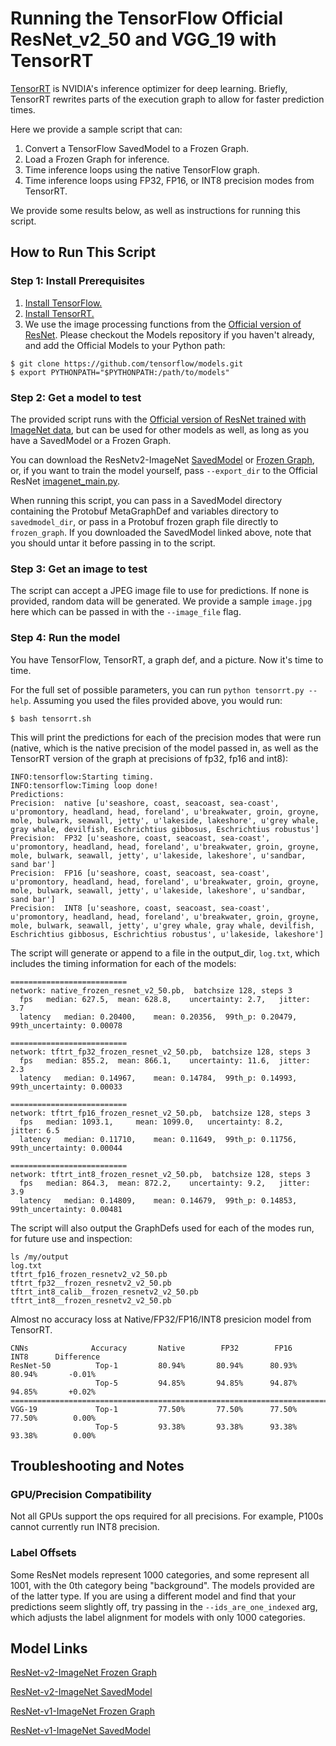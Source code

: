 # Running the TensorFlow Official ResNet_v2_50 and VGG_19 with TensorRT

[TensorRT](https://developer.nvidia.com/tensorrt) is NVIDIA's inference
optimizer for deep learning. Briefly, TensorRT rewrites parts of the
execution graph to allow for faster prediction times.

Here we provide a sample script that can:

1. Convert a TensorFlow SavedModel to a Frozen Graph.
2. Load a Frozen Graph for inference.
3. Time inference loops using the native TensorFlow graph.
4. Time inference loops using FP32, FP16, or INT8 precision modes from TensorRT.

We provide some results below, as well as instructions for running this script.

## How to Run This Script

### Step 1: Install Prerequisites

1. [Install TensorFlow.](https://www.tensorflow.org/install/)
2. [Install TensorRT.](http://docs.nvidia.com/deeplearning/sdk/tensorrt-install-guide/index.html)
3. We use the image processing functions from the [Official version of ResNet](/official/resnet/imagenet_preprocessing.py). Please checkout the Models repository if you haven't
already, and add the Official Models to your Python path:

```
$ git clone https://github.com/tensorflow/models.git
$ export PYTHONPATH="$PYTHONPATH:/path/to/models"
```

### Step 2: Get a model to test

The provided script runs with the [Official version of ResNet trained with
ImageNet data](/official/resnet), but can be used for other models as well,
as long as you have a SavedModel or a Frozen Graph.

You can download the ResNetv2-ImageNet [SavedModel](http://download.tensorflow.org/models/official/resnetv2_imagenet_savedmodel.tar.gz)
or [Frozen Graph](http://download.tensorflow.org/models/official/resnetv2_imagenet_frozen_graph.pb),
or, if you want to train the model yourself,
pass `--export_dir` to the Official ResNet [imagenet_main.py](/official/resnet/imagenet_main.py).

When running this script, you can pass in a SavedModel directory containing the
Protobuf MetaGraphDef and variables directory to `savedmodel_dir`, or pass in
a Protobuf frozen graph file directly to `frozen_graph`. If you downloaded the
SavedModel linked above, note that you should untar it before passing in to the
script.

### Step 3: Get an image to test

The script can accept a JPEG image file to use for predictions. If none is
provided, random data will be generated. We provide a sample `image.jpg` here
which can be passed in with the `--image_file` flag.

### Step 4: Run the model

You have TensorFlow, TensorRT, a graph def, and a picture.
Now it's time to time.

For the full set of possible parameters, you can run
`python tensorrt.py --help`. Assuming you used the files provided above,
you would run:

```
$ bash tensorrt.sh
```

This will print the predictions for each of the precision modes that were run
(native, which is the native precision of the model passed in, as well
as the TensorRT version of the graph at precisions of fp32, fp16 and int8):

```
INFO:tensorflow:Starting timing.
INFO:tensorflow:Timing loop done!
Predictions:
Precision:  native [u'seashore, coast, seacoast, sea-coast', u'promontory, headland, head, foreland', u'breakwater, groin, groyne, mole, bulwark, seawall, jetty', u'lakeside, lakeshore', u'grey whale, gray whale, devilfish, Eschrichtius gibbosus, Eschrichtius robustus']
Precision:  FP32 [u'seashore, coast, seacoast, sea-coast', u'promontory, headland, head, foreland', u'breakwater, groin, groyne, mole, bulwark, seawall, jetty', u'lakeside, lakeshore', u'sandbar, sand bar']
Precision:  FP16 [u'seashore, coast, seacoast, sea-coast', u'promontory, headland, head, foreland', u'breakwater, groin, groyne, mole, bulwark, seawall, jetty', u'lakeside, lakeshore', u'sandbar, sand bar']
Precision:  INT8 [u'seashore, coast, seacoast, sea-coast', u'promontory, headland, head, foreland', u'breakwater, groin, groyne, mole, bulwark, seawall, jetty', u'grey whale, gray whale, devilfish, Eschrichtius gibbosus, Eschrichtius robustus', u'lakeside, lakeshore']
```

The script will generate or append to a file in the output_dir, `log.txt`,
which includes the timing information for each of the models:

```
==========================
network: native_frozen_resnet_v2_50.pb,	 batchsize 128, steps 3
  fps 	median: 627.5, 	mean: 628.8, 	uncertainty: 2.7, 	jitter: 3.7
  latency 	median: 0.20400, 	mean: 0.20356, 	99th_p: 0.20479, 	99th_uncertainty: 0.00078

==========================
network: tftrt_fp32_frozen_resnet_v2_50.pb,	 batchsize 128, steps 3
  fps 	median: 855.2, 	mean: 866.1, 	uncertainty: 11.6, 	jitter: 2.3
  latency 	median: 0.14967, 	mean: 0.14784, 	99th_p: 0.14993, 	99th_uncertainty: 0.00033

==========================
network: tftrt_fp16_frozen_resnet_v2_50.pb,	 batchsize 128, steps 3
  fps 	median: 1093.1, 	mean: 1099.0, 	uncertainty: 8.2, 	jitter: 6.5
  latency 	median: 0.11710, 	mean: 0.11649, 	99th_p: 0.11756, 	99th_uncertainty: 0.00044

==========================
network: tftrt_int8_frozen_resnet_v2_50.pb,	 batchsize 128, steps 3
  fps 	median: 864.3, 	mean: 872.2, 	uncertainty: 9.2, 	jitter: 3.9
  latency 	median: 0.14809, 	mean: 0.14679, 	99th_p: 0.14853, 	99th_uncertainty: 0.00481
```

The script will also output the GraphDefs used for each of the modes run,
for future use and inspection:

```
ls /my/output
log.txt
tftrt_fp16_frozen_resnetv2_v2_50.pb
tftrt_fp32__frozen_resnetv2_v2_50.pb
tftrt_int8_calib__frozen_resnetv2_v2_50.pb
tftrt_int8__frozen_resnetv2_v2_50.pb
```
Almost no accuracy loss at Native/FP32/FP16/INT8 presicion model from TensorRT.
```
CNNs              Accuracy       Native        FP32        FP16       INT8      Difference
ResNet-50          Top-1         80.94%       80.94%      80.93%     80.94%       -0.01%
                   Top-5         94.85%       94.85%      94.87%     94.85%       +0.02%
============================================================================================
VGG-19             Top-1         77.50%       77.50%      77.50%     77.50%        0.00%
                   Top-5         93.38%       93.38%      93.38%     93.38%        0.00%

```
## Troubleshooting and Notes

### GPU/Precision Compatibility

Not all GPUs support the ops required for all precisions. For example, P100s
cannot currently run INT8 precision.

### Label Offsets

Some ResNet models represent 1000 categories, and some represent all 1001, with
the 0th category being "background". The models provided are of the latter type.
If you are using a different model and find that your predictions seem slightly
off, try passing in the `--ids_are_one_indexed` arg, which adjusts the label
alignment for models with only 1000 categories.


## Model Links
[ResNet-v2-ImageNet Frozen Graph](http://download.tensorflow.org/models/official/resnetv2_imagenet_frozen_graph.pb)

[ResNet-v2-ImageNet SavedModel](http://download.tensorflow.org/models/official/resnetv2_imagenet_savedmodel.tar.gz)

[ResNet-v1-ImageNet Frozen Graph](http://download.tensorflow.org/models/official/resnetv1_imagenet_frozen_graph.pb)

[ResNet-v1-ImageNet SavedModel](http://download.tensorflow.org/models/official/resnetv1_imagenet_savedmodel.tar.gz)
